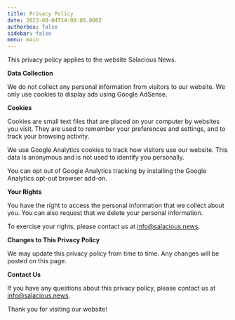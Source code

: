 ```yaml
---
title: Privacy Policy
date: 2023-08-04T14:00:00.000Z
authorbox: false
sidebar: false
menu: main
---
```


This privacy policy applies to the website Salacious News.

**Data Collection**

We do not collect any personal information from visitors to our website. We only use cookies to display ads using Google AdSense.

**Cookies**

Cookies are small text files that are placed on your computer by websites you visit. They are used to remember your preferences and settings, and to track your browsing activity.

We use Google Analytics cookies to track how visitors use our website. This data is anonymous and is not used to identify you personally.

You can opt out of Google Analytics tracking by installing the Google Analytics opt-out browser add-on.

**Your Rights**

You have the right to access the personal information that we collect about you. You can also request that we delete your personal information.

To exercise your rights, please contact us at info@salacious.news.

**Changes to This Privacy Policy**

We may update this privacy policy from time to time. Any changes will be posted on this page.

**Contact Us**

If you have any questions about this privacy policy, please contact us at info@salacious.news.

Thank you for visiting our website!
